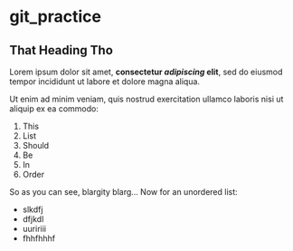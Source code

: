 # git_practice
<body>
    <h2>That Heading Tho</h2>
    <p>Lorem ipsum dolor sit amet, <strong>consectetur <em>adipiscing</em> elit</strong>, sed do eiusmod tempor incididunt ut labore et dolore magna aliqua. </p>
    <!-- some html comment -->
    <p>Ut enim ad minim veniam, quis nostrud exercitation ullamco laboris nisi ut aliquip ex ea commodo:</p>
    <ol>
        <li>This</li>
        <li>List</li>
        <li>Should</li>
        <li>Be</li>
        <li>In</li>
        <li>Order</li>
    </ol>
    <p>So as you can see, blargity blarg... Now for an unordered list:</p>
    <ul>
        <li>slkdfj</li>
        <li>dfjkdl</li>
        <li>uuririii</li>
        <li>fhhfhhhf</li>
</body>